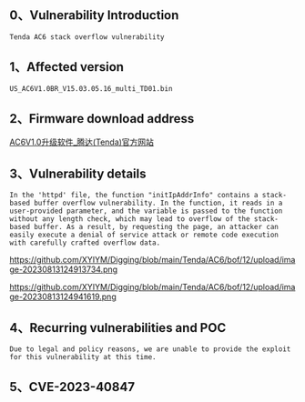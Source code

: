 ## **0、Vulnerability Introduction**

```
Tenda AC6 stack overflow vulnerability
```

## **1、Affected version**

```
US_AC6V1.0BR_V15.03.05.16_multi_TD01.bin
```

## **2、Firmware download address**

[AC6V1.0升级软件_腾达(Tenda)官方网站](https://www.tenda.com.cn/download/detail-2661.html)

## **3、Vulnerability details**

```
In the 'httpd' file, the function "initIpAddrInfo" contains a stack-based buffer overflow vulnerability. In the function, it reads in a user-provided parameter, and the variable is passed to the function without any length check, which may lead to overflow of the stack-based buffer. As a result, by requesting the page, an attacker can easily execute a denial of service attack or remote code execution with carefully crafted overflow data.
```

https://github.com/XYIYM/Digging/blob/main/Tenda/AC6/bof/12/upload/image-20230813124913734.png

https://github.com/XYIYM/Digging/blob/main/Tenda/AC6/bof/12/upload/image-20230813124941619.png

## **4、Recurring vulnerabilities and POC**

```
Due to legal and policy reasons, we are unable to provide the exploit for this vulnerability at this time.
```
## **5、CVE-2023-40847**
